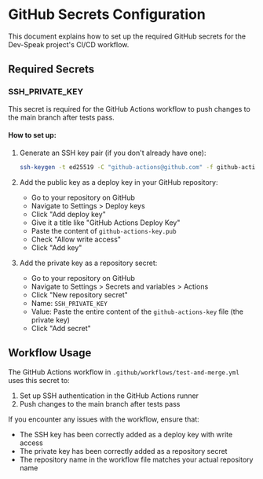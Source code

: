 # GitHub Secrets Configuration

This document explains how to set up the required GitHub secrets for the Dev-Speak project's CI/CD workflow.

## Required Secrets

### SSH_PRIVATE_KEY

This secret is required for the GitHub Actions workflow to push changes to the main branch after tests pass.

#### How to set up:

1. Generate an SSH key pair (if you don't already have one):
   ```bash
   ssh-keygen -t ed25519 -C "github-actions@github.com" -f github-actions-key
   ```

2. Add the public key as a deploy key in your GitHub repository:
   - Go to your repository on GitHub
   - Navigate to Settings > Deploy keys
   - Click "Add deploy key"
   - Give it a title like "GitHub Actions Deploy Key"
   - Paste the content of `github-actions-key.pub`
   - Check "Allow write access"
   - Click "Add key"

3. Add the private key as a repository secret:
   - Go to your repository on GitHub
   - Navigate to Settings > Secrets and variables > Actions
   - Click "New repository secret"
   - Name: `SSH_PRIVATE_KEY`
   - Value: Paste the entire content of the `github-actions-key` file (the private key)
   - Click "Add secret"

## Workflow Usage

The GitHub Actions workflow in `.github/workflows/test-and-merge.yml` uses this secret to:

1. Set up SSH authentication in the GitHub Actions runner
2. Push changes to the main branch after tests pass

If you encounter any issues with the workflow, ensure that:
- The SSH key has been correctly added as a deploy key with write access
- The private key has been correctly added as a repository secret
- The repository name in the workflow file matches your actual repository name